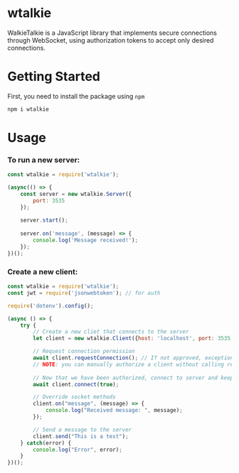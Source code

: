# wtalkie
WalkieTalkie is a JavaScript library that implements secure connections through WebSocket, using authorization tokens to accept only desired connections.

# Getting Started
First, you need to install the package using ```npm```

```javascript
npm i wtalkie
```

# Usage
### To run a new server:
```javascript
const wtalkie = require('wtalkie');

(async(() => {
    const server = new wtalkie.Server({
        port: 3535
    });
    
    server.start();
    
    server.on('message', (message) => {
        console.log('Message received!');
    });
})();
```

### Create a new client:
```javascript
const wtalkie = require('wtalkie');
const jwt = require('jsonwebtoken'); // for auth

require('dotenv').config();

(async () => {
    try {
        // Create a new cliet that connects to the server
        let client = new wtalkie.Client({host: 'localhost', port: 3535, authorization: jwt.sign({uid: wtalkie.UID}, process.env.SECRET_KEY)});

        // Request connection permission
        await client.requestConnection(); // If not approved, exception is thrown
        // NOTE: you can manually authorize a client without calling requestConnection. Use client.authorize(token)
        
        // Now that we have been authorized, connect to server and keep connection alive
        await client.connect(true);

        // Override socket methods
        client.on("message", (message) => {
            console.log("Received message: ", message);
        });

        // Send a message to the server
        client.send("This is a test");
    } catch(error) {
        console.log("Error", error);
    }
})();
```


